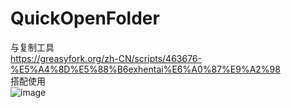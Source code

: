 # QuickOpenFolder
与复制工具<br />
https://greasyfork.org/zh-CN/scripts/463676-%E5%A4%8D%E5%88%B6exhentai%E6%A0%87%E9%A2%98<br />
搭配使用<br />
![image](https://github.com/pllxy/QuickOpenFolder/Develop/IMG/description.png)<br />
